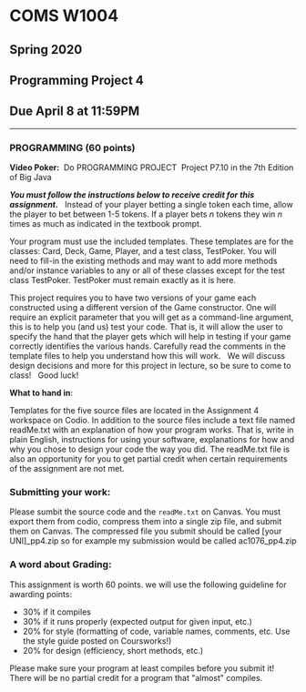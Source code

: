 # COMS W1004
## Spring 2020
## Programming Project 4
## Due April 8 at 11:59PM 
_________________________________________

 



### PROGRAMMING (60 points)

**Video Poker:**  Do PROGRAMMING PROJECT  Project P7.10 in the 7th Edition of Big Java  

***You must follow the instructions below to receive credit for this assignment.***
 
Instead of your player betting a single token each time, allow the player to bet between 1-5 tokens. If a player bets *n* tokens they win *n* times as much as indicated in the textbook prompt.  

Your program must use the included templates. These templates are for the classes: Card, Deck, Game, Player, and a test class, TestPoker. You will need to fill-in the existing methods and may want to add more methods and/or instance variables to any or all of these classes except for the test class TestPoker. TestPoker must remain exactly as it is here. 

This project requires you to have two versions of your game each constructed using a different version of the Game constructor. One will require an explicit parameter that you will get as a command-line argument, this is to help you (and us) test your code. That is, it will allow the user to specify the hand that the player gets which will help in testing if your game correctly identifies the various hands. Carefully read the comments in the template files to help you understand how this will work.
 
We will discuss design decisions and more for this project in lecture, so be sure to come to class!
 
Good luck!


**What to hand in**:

Templates for the five source files are located in the Assignment 4 workspace on Codio. In addition to the source files  include a text file named readMe.txt with an explanation of how your program works. That is, write in plain English, instructions for using your software, explanations for how and why you chose to design your code the way you did. The readMe.txt file is also an opportunity for you to get partial credit when certain requirements of the assignment are not met.  

### Submitting your work:

Please sumbit the source code and the `readMe.txt` on Canvas. You must export them from codio, compress them into a single zip file, and submit them on Canvas. The compressed file you submit should be called [your UNI]\_pp4.zip so for example my submission would be called ac1076\_pp4.zip

### A word about Grading: 
This assignment is worth 60 points. we will use the following guideline for awarding points:

* 30% if it compiles  
* 30% if it runs properly (expected output for given input, etc.)  
* 20% for style (formatting of code, variable names, comments, etc. Use the style guide posted on Coursworks!)  
* 20% for design (efficiency, short methods, etc.)  

Please make sure your program at least compiles before you submit it! There will be no partial credit for a program that "almost" compiles.

